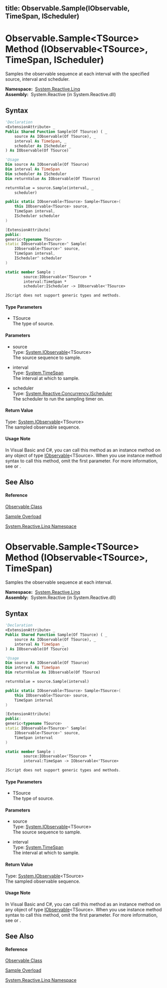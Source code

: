 title: Observable.Sample<TSource>(IObservable<TSource>, TimeSpan, IScheduler)
---
# Observable.Sample\<TSource\> Method (IObservable\<TSource\>, TimeSpan, IScheduler)

Samples the observable sequence at each interval with the specified source, interval and scheduler.

**Namespace:**  [System.Reactive.Linq](System.Reactive.Linq/System.Reactive.Linq)  
**Assembly:**  System.Reactive (in System.Reactive.dll)

## Syntax

```vb
'Declaration
<ExtensionAttribute> _
Public Shared Function Sample(Of TSource) ( _
    source As IObservable(Of TSource), _
    interval As TimeSpan, _
    scheduler As IScheduler _
) As IObservable(Of TSource)
```

```vb
'Usage
Dim source As IObservable(Of TSource)
Dim interval As TimeSpan
Dim scheduler As IScheduler
Dim returnValue As IObservable(Of TSource)

returnValue = source.Sample(interval, _
    scheduler)
```

```csharp
public static IObservable<TSource> Sample<TSource>(
    this IObservable<TSource> source,
    TimeSpan interval,
    IScheduler scheduler
)
```

```c++
[ExtensionAttribute]
public:
generic<typename TSource>
static IObservable<TSource>^ Sample(
    IObservable<TSource>^ source, 
    TimeSpan interval, 
    IScheduler^ scheduler
)
```

```fsharp
static member Sample : 
        source:IObservable<'TSource> * 
        interval:TimeSpan * 
        scheduler:IScheduler -> IObservable<'TSource> 
```

```javascript
JScript does not support generic types and methods.
```

#### Type Parameters

- TSource  
  The type of source.

#### Parameters

- source  
  Type: [System.IObservable](https://msdn.microsoft.com/en-us/library/Dd990377)\<TSource\>  
  The source sequence to sample.

- interval  
  Type: [System.TimeSpan](https://msdn.microsoft.com/en-us/library/269ew577)  
  The interval at which to sample.

- scheduler  
  Type: [System.Reactive.Concurrency.IScheduler](IScheduler/IScheduler)  
  The scheduler to run the sampling timer on.

#### Return Value

Type: [System.IObservable](https://msdn.microsoft.com/en-us/library/Dd990377)\<TSource\>  
The sampled observable sequence.

#### Usage Note

In Visual Basic and C\#, you can call this method as an instance method on any object of type [IObservable](https://msdn.microsoft.com/en-us/library/Dd990377)\<TSource\>. When you use instance method syntax to call this method, omit the first parameter. For more information, see [](https://msdn.microsoft.com/en-us/library/Bb384936) or [](https://msdn.microsoft.com/en-us/library/Bb383977).

## See Also

#### Reference

[Observable Class](Observable/Observable)

[Sample Overload](Sample/Observable.Sample)

[System.Reactive.Linq Namespace](System.Reactive.Linq/System.Reactive.Linq)

# Observable.Sample\<TSource\> Method (IObservable\<TSource\>, TimeSpan)

Samples the observable sequence at each interval.

**Namespace:**  [System.Reactive.Linq](System.Reactive.Linq/System.Reactive.Linq)  
**Assembly:**  System.Reactive (in System.Reactive.dll)

## Syntax

```vb
'Declaration
<ExtensionAttribute> _
Public Shared Function Sample(Of TSource) ( _
    source As IObservable(Of TSource), _
    interval As TimeSpan _
) As IObservable(Of TSource)
```

```vb
'Usage
Dim source As IObservable(Of TSource)
Dim interval As TimeSpan
Dim returnValue As IObservable(Of TSource)

returnValue = source.Sample(interval)
```

```csharp
public static IObservable<TSource> Sample<TSource>(
    this IObservable<TSource> source,
    TimeSpan interval
)
```

```c++
[ExtensionAttribute]
public:
generic<typename TSource>
static IObservable<TSource>^ Sample(
    IObservable<TSource>^ source, 
    TimeSpan interval
)
```

```fsharp
static member Sample : 
        source:IObservable<'TSource> * 
        interval:TimeSpan -> IObservable<'TSource> 
```

```javascript
JScript does not support generic types and methods.
```

#### Type Parameters

- TSource  
  The type of source.

#### Parameters

- source  
  Type: [System.IObservable](https://msdn.microsoft.com/en-us/library/Dd990377)\<TSource\>  
  The source sequence to sample.

- interval  
  Type: [System.TimeSpan](https://msdn.microsoft.com/en-us/library/269ew577)  
  The interval at which to sample.

#### Return Value

Type: [System.IObservable](https://msdn.microsoft.com/en-us/library/Dd990377)\<TSource\>  
The sampled observable sequence.

#### Usage Note

In Visual Basic and C\#, you can call this method as an instance method on any object of type [IObservable](https://msdn.microsoft.com/en-us/library/Dd990377)\<TSource\>. When you use instance method syntax to call this method, omit the first parameter. For more information, see [](https://msdn.microsoft.com/en-us/library/Bb384936) or [](https://msdn.microsoft.com/en-us/library/Bb383977).

## See Also

#### Reference

[Observable Class](Observable/Observable)

[Sample Overload](Sample/Observable.Sample)

[System.Reactive.Linq Namespace](System.Reactive.Linq/System.Reactive.Linq)
